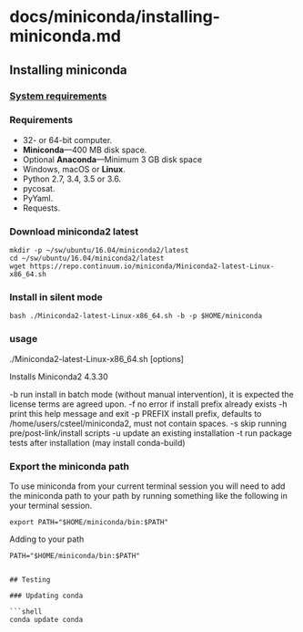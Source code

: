 # docs/miniconda/installing-miniconda.md

## Installing miniconda

### [System requirements](https://conda.io/docs/user-guide/install/index.html#id1)

### Requirements

- 32- or 64-bit computer.
- **Miniconda**—400 MB disk space.
- Optional **Anaconda**—Minimum 3 GB disk space
- Windows, macOS or **Linux**.
- Python 2.7, 3.4, 3.5 or 3.6.
- pycosat.
- PyYaml.
- Requests.

### Download miniconda2 latest

```shell
mkdir -p ~/sw/ubuntu/16.04/miniconda2/latest
cd ~/sw/ubuntu/16.04/miniconda2/latest
wget https://repo.continuum.io/miniconda/Miniconda2-latest-Linux-x86_64.sh
```

### Install in silent mode

```shell
bash ./Miniconda2-latest-Linux-x86_64.sh -b -p $HOME/miniconda
```

### usage

./Miniconda2-latest-Linux-x86_64.sh [options]

Installs Miniconda2 4.3.30

-b           run install in batch mode (without manual intervention), it is expected the license terms are agreed upon.
-f           no error if install prefix already exists
-h           print this help message and exit
-p PREFIX    install prefix, defaults to /home/users/csteel/miniconda2, must not contain spaces.
-s           skip running pre/post-link/install scripts
-u           update an existing installation
-t           run package tests after installation (may install conda-build)

### Export the miniconda path

To use miniconda from your current terminal session you will need to add the miniconda path to your path by running something like the following in your terminal session.

```shell
export PATH="$HOME/miniconda/bin:$PATH"
```

Adding to your path
```shell
PATH="$HOME/miniconda/bin:$PATH"


## Testing

### Updating conda

```shell
conda update conda
```



